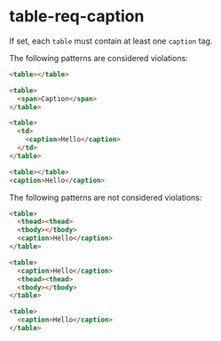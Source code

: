 # table-req-caption

If set, each `table` must contain at least one `caption` tag.

The following patterns are considered violations:

```html
<table></table>
```

```html
<table>
  <span>Caption</span>
</table>
```

```html
<table>
  <td>
    <caption>Hello</caption>
  </td>
</table>
```

```html
<table></table>
<caption>Hello</caption>
```

The following patterns are not considered violations:

```html
<table>
  <thead><thead>
  <tbody></tbody>
  <caption>Hello</caption>
</table>
```

```html
<table>
  <caption>Hello</caption>
  <thead><thead>
  <tbody></tbody>
</table>
```

```html
<table>
  <caption>Hello</caption>
</table>
```
